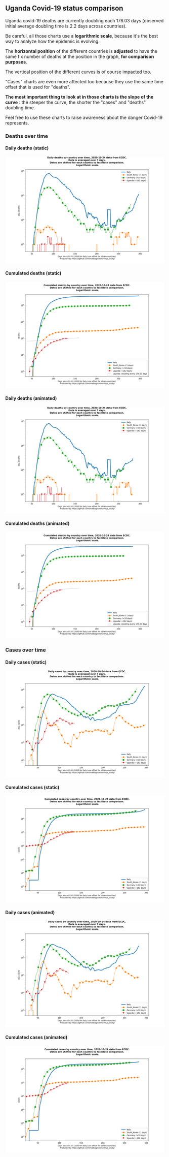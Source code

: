## Uganda Covid-19 status comparison 

Uganda covid-19 deaths are currently doubling each 176.03 days (observed initial average doubling time is 2.2 days across countries).



Be careful, all those charts use a **logarithmic scale**, because it's the best way to analyze how the epidemic is evolving.
 
The **horizontal position** of the different countries is **adjusted** to have the same fix number of deaths at the position in the graph, **for comparison purposes**.

The vertical position of the different curves is of course impacted too.

"Cases" charts are even more affected too because they use the same time offset that is used for "deaths".

**The most important thing to look at in those charts is the slope of the curve** : the steeper the curve, the shorter the "cases" and "deaths" doubling time.

Feel free to use these charts to raise awareness about the danger Covid-19 represents. 


 
### Deaths over time
 
#### Daily deaths (static)
![Uganda covid-19 daily deaths static chart](https://raw.githubusercontent.com/madlag/coronavirus_study/master/notebooks/graphs/2020-10-24/countries/Uganda/2020-10-24_Uganda_day_deaths.png "Uganda covid-19 day_deaths static chart")   
 
#### Cumulated deaths (static)
![Uganda covid-19 cumulated deaths static chart](https://raw.githubusercontent.com/madlag/coronavirus_study/master/notebooks/graphs/2020-10-24/countries/Uganda/2020-10-24_Uganda_deaths.png "Uganda covid-19 deaths static chart")   
 
#### Daily deaths (animated)
![Uganda covid-19 daily deaths animated chart](https://raw.githubusercontent.com/madlag/coronavirus_study/master/notebooks/graphs/2020-10-24/countries/Uganda/2020-10-24_Uganda_day_deaths.gif "Uganda covid-19 day_deaths animated chart")   
 
#### Cumulated deaths (animated)
![Uganda covid-19 cumulated deaths animated chart](https://raw.githubusercontent.com/madlag/coronavirus_study/master/notebooks/graphs/2020-10-24/countries/Uganda/2020-10-24_Uganda_deaths.gif "Uganda covid-19 deaths animated chart")   

 
### Cases over time
 
#### Daily cases (static)
![Uganda covid-19 daily cases static chart](https://raw.githubusercontent.com/madlag/coronavirus_study/master/notebooks/graphs/2020-10-24/countries/Uganda/2020-10-24_Uganda_day_cases.png "Uganda covid-19 day_cases static chart")   
 
#### Cumulated cases (static)
![Uganda covid-19 cumulated cases static chart](https://raw.githubusercontent.com/madlag/coronavirus_study/master/notebooks/graphs/2020-10-24/countries/Uganda/2020-10-24_Uganda_cases.png "Uganda covid-19 cases static chart")   
 
#### Daily cases (animated)
![Uganda covid-19 daily cases animated chart](https://raw.githubusercontent.com/madlag/coronavirus_study/master/notebooks/graphs/2020-10-24/countries/Uganda/2020-10-24_Uganda_day_cases.gif "Uganda covid-19 day_cases animated chart")   
 
#### Cumulated cases (animated)
![Uganda covid-19 cumulated cases animated chart](https://raw.githubusercontent.com/madlag/coronavirus_study/master/notebooks/graphs/2020-10-24/countries/Uganda/2020-10-24_Uganda_cases.gif "Uganda covid-19 cases animated chart")   

